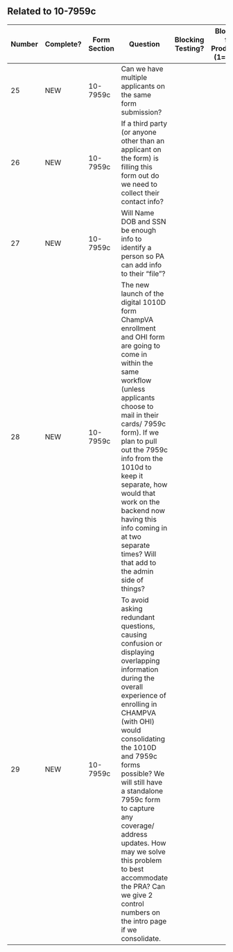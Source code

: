 ## Related to 10-7959c

|Number|Complete?|Form Section|Question|Blocking Testing?|Blocking for Production (1=must)|Answer|
|---|---|---|---|---|---|---|
|25|NEW|10-7959c|Can we have multiple applicants on the same form submission? ||||
|26|NEW|10-7959c|If a third party (or anyone other than an applicant on the form) is filling this form out do we need to collect their contact info?||||
|27|NEW|10-7959c|Will Name DOB and SSN be enough info to identify a person so PA can add info to their “file”?||||
|28|NEW|10-7959c|The new launch of the digital 1010D form ChampVA enrollment and OHI form are going to come in within the same workflow (unless applicants choose to mail in their cards/ 7959c form). If we plan to pull out the 7959c info from the 1010d to keep it separate, how would that work on the backend now having this info coming in at two separate times? Will that add to the admin side of things?||||
|29|NEW|10-7959c|To avoid asking redundant questions, causing confusion or displaying overlapping information during the overall experience of enrolling in CHAMPVA (with OHI) would consolidating the 1010D and 7959c forms possible? We will still have a standalone 7959c form to capture any coverage/ address updates. How may we solve this problem to best accommodate the PRA? Can we give 2 control numbers on the intro page if we consolidate. ||||

